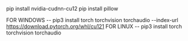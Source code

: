 pip install nvidia-cudnn-cu12
pip install pillow

FOR WINDOWS -- pip3 install torch torchvision torchaudio --index-url https://download.pytorch.org/whl/cu121
FOR LINUX   -- pip3 install torch torchvision torchaudio
